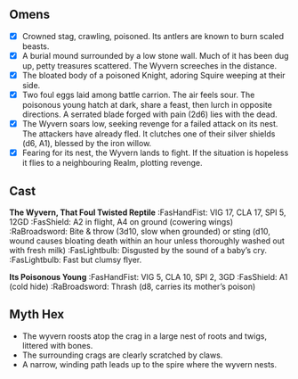 ## Omens
- [x] Crowned stag, crawling, poisoned. Its antlers are known to burn scaled beasts.
- [x] A burial mound surrounded by a low stone wall. Much of it has been dug up, petty treasures scattered. The Wyvern screeches in the distance.
- [x] The bloated body of a poisoned Knight, adoring Squire weeping at their side.
- [x] Two foul eggs laid among battle carrion. The air feels sour. The poisonous young hatch at dark, share a feast, then lurch in opposite directions. A serrated blade forged with pain (2d6) lies with the dead.
- [x] The Wyvern soars low, seeking revenge for a failed attack on its nest. The attackers have already fled. It clutches one of their silver shields (d6, A1), blessed by the iron willow.
- [x] Fearing for its nest, the Wyvern lands to fight. If the situation is hopeless it flies to a neighbouring Realm, plotting revenge.
## Cast
**The Wyvern, That Foul Twisted Reptile**
:FasHandFist: VIG 17, CLA 17, SPI 5, 12GD
:FasShield: A2 in flight, A4 on ground (cowering wings)
:RaBroadsword: Bite & throw (3d10, slow when grounded) or sting (d10, wound causes bloating death within an hour unless thoroughly washed out with fresh milk)
:FasLightbulb: Disgusted by the sound of a baby’s cry.
:FasLightbulb: Fast but clumsy flyer.

**Its Poisonous Young**
:FasHandFist: VIG 5, CLA 10, SPI 2, 3GD
:FasShield: A1 (cold hide)
:RaBroadsword: Thrash (d8, carries its mother’s poison)
## Myth Hex
- The wyvern roosts atop the crag in a large nest of roots and twigs, littered with bones. 
- The surrounding crags are clearly scratched by claws.
- A narrow, winding path leads up to the spire where the wyvern nests.